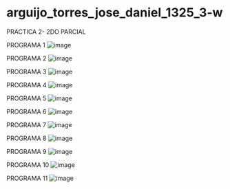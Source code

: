 # arguijo_torres_jose_daniel_1325_3-w
PRACTICA 2- 2DO PARCIAL

PROGRAMA 1
 ![image](https://github.com/user-attachments/assets/74277b7d-2af7-498e-83ed-7c237b385a60)


PROGRAMA 2 
![image](https://github.com/user-attachments/assets/a3a13224-1e4c-4165-8480-fb2c42990881)


PROGRAMA 3
![image](https://github.com/user-attachments/assets/3a01573d-756c-499e-be89-5a6b1d425b6e)


PROGRAMA 4
![image](https://github.com/user-attachments/assets/6e0def2c-9ef1-47e1-969f-4de2cef8d0c0)


PROGRAMA 5 
![image](https://github.com/user-attachments/assets/737054e6-07e7-4f39-a4f6-fa46f84054a5)


PROGRAMA 6 
![image](https://github.com/user-attachments/assets/310c5890-f71c-4047-9e55-6524995dd6e1)


PROGRAMA 7
![image](https://github.com/user-attachments/assets/c418e514-750e-44ff-ab03-49015f7aeb86)


PROGRAMA 8
![image](https://github.com/user-attachments/assets/3503695a-3edf-4bfa-b3a6-9c07cc0754e5)


PROGRAMA 9
![image](https://github.com/user-attachments/assets/418347d0-8cf5-48c6-8cad-c532c1c4a06a)


PROGRAMA 10 
![image](https://github.com/user-attachments/assets/369dc1b1-ca87-41e1-b7e5-a428f909f51e)


PROGRAMA 11
![image](https://github.com/user-attachments/assets/9eaffc89-5e35-44d9-9eaf-cee072d3446c)
